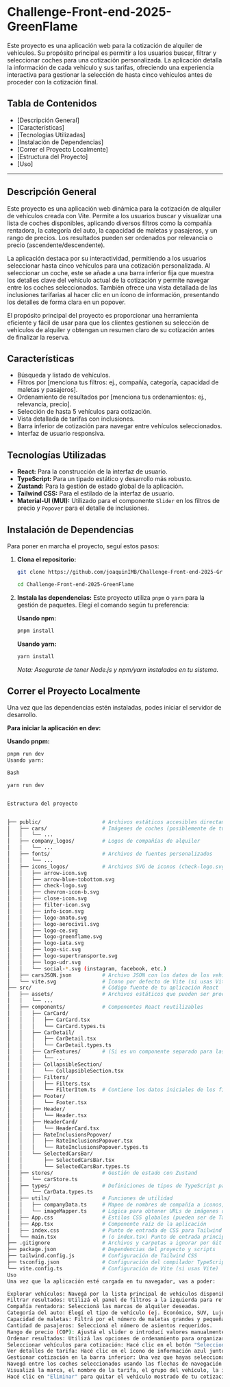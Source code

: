 # Challenge-Front-end-2025-GreenFlame

Este proyecto es una aplicación web para la cotización de alquiler de vehículos. Su propósito principal es permitir a los usuarios buscar, filtrar y seleccionar coches para una cotización personalizada. La aplicación detalla la información de cada vehículo y sus tarifas, ofreciendo una experiencia interactiva para gestionar la selección de hasta cinco vehículos antes de proceder con la cotización final.

## Tabla de Contenidos

* [Descripción General]
* [Características]
* [Tecnologías Utilizadas]
* [Instalación de Dependencias]
* [Correr el Proyecto Localmente]
* [Estructura del Proyecto]
* [Uso]

---

## Descripción General

Este proyecto es una aplicación web dinámica para la cotización de alquiler de vehículos creada con Vite. Permite a los usuarios buscar y visualizar una lista de coches disponibles, aplicando diversos filtros como la compañía rentadora, la categoría del auto, la capacidad de maletas y pasajeros, y un rango de precios. Los resultados pueden ser ordenados por relevancia o precio (ascendente/descendente).

La aplicación destaca por su interactividad, permitiendo a los usuarios seleccionar hasta cinco vehículos para una cotización personalizada. Al seleccionar un coche, este se añade a una barra inferior fija que muestra los detalles clave del vehículo actual de la cotización y permite navegar entre los coches seleccionados. También ofrece una vista detallada de las inclusiones tarifarias al hacer clic en un ícono de información, presentando los detalles de forma clara en un popover.

El propósito principal del proyecto es proporcionar una herramienta eficiente y fácil de usar para que los clientes gestionen su selección de vehículos de alquiler y obtengan un resumen claro de su cotización antes de finalizar la reserva.

## Características

* Búsqueda y listado de vehículos.
* Filtros por [menciona tus filtros: ej., compañía, categoría, capacidad de maletas y pasajeros].
* Ordenamiento de resultados por [menciona tus ordenamientos: ej., relevancia, precio].
* Selección de hasta 5 vehículos para cotización.
* Vista detallada de tarifas con inclusiones.
* Barra inferior de cotización para navegar entre vehículos seleccionados.
* Interfaz de usuario responsiva.

## Tecnologías Utilizadas

* **React:** Para la construcción de la interfaz de usuario.
* **TypeScript:** Para un tipado estático y desarrollo más robusto.
* **Zustand:** Para la gestión de estado global de la aplicación.
* **Tailwind CSS:** Para el estilado de la interfaz de usuario.
* **Material-UI (MUI):** Utilizado para el componente `Slider` en los filtros de precio y `Popover` para el detalle de inclusiones.

## Instalación de Dependencias

Para poner en marcha el proyecto, seguí estos pasos:

1.  **Clona el repositorio:**
    ```bash
    git clone https://github.com/joaquinIMB/Challenge-Front-end-2025-GreenFlame.git
    ```
    ```bash
    cd Challenge-Front-end-2025-GreenFlame
    ```

2.  **Instala las dependencias:**
    Este proyecto utiliza `pnpm` o `yarn` para la gestión de paquetes. Elegí el comando según tu preferencia:

    **Usando npm:**
    ```bash
    pnpm install
    ```

    **Usando yarn:**
    ```bash
    yarn install
    ```
    *Nota: Asegurate de tener Node.js y npm/yarn instalados en tu sistema.*

## Correr el Proyecto Localmente

Una vez que las dependencias estén instaladas, podes iniciar el servidor de desarrollo.

**Para iniciar la aplicación en dev:**

**Usando pnpm:**
```bash
pnpm run dev
Usando yarn:

Bash

yarn run dev


Estructura del proyecto


├── public/                    # Archivos estáticos accesibles directamente por el navegador
│   ├── cars/                  # Imágenes de coches (posiblemente de tu imageMapper)
│   │   └── ...
│   ├── company_logos/         # Logos de compañías de alquiler
│   │   └── ...
│   ├── fonts/                 # Archivos de fuentes personalizados
│   │   └── ...
│   ├── icons_logos/           # Archivos SVG de iconos (check-logo.svg, arrow-icon.svg, etc.)
│   │   ├── arrow-icon.svg
│   │   ├── arrow-blue-tobottom.svg
│   │   ├── check-logo.svg
│   │   ├── chevron-icon-b.svg
│   │   ├── close-icon.svg
│   │   ├── filter-icon.svg
│   │   ├── info-icon.svg
│   │   ├── logo-anato.svg
│   │   ├── logo-aerocivil.svg
│   │   ├── logo-ce.svg
│   │   ├── logo-greenflame.svg
│   │   ├── logo-iata.svg
│   │   ├── logo-sic.svg
│   │   ├── logo-supertransporte.svg
│   │   ├── logo-udr.svg
│   │   └── social-*.svg (instagram, facebook, etc.)
│   ├── carsJSON.json          # Archivo JSON con los datos de los vehículos
│   └── vite.svg               # Icono por defecto de Vite (si usas Vite)
├── src/                       # Código fuente de tu aplicación React
│   ├── assets/                # Archivos estáticos que pueden ser procesados por tu bundler (imágenes, videos, etc.)
│   │   └── ...
│   ├── components/            # Componentes React reutilizables
│   │   ├── CarCard/
│   │   │   ├── CarCard.tsx
│   │   │   └── CarCard.types.ts
│   │   ├── CarDetail/
│   │   │   ├── CarDetail.tsx
│   │   │   └── CarDetail.types.ts
│   │   ├── CarFeatures/       # (Si es un componente separado para las características del coche)
│   │   │   └── ...
│   │   ├── CollapsibleSection/
│   │   │   └── CollapsibleSection.tsx
│   │   ├── Filters/
│   │   │   ├── Filters.tsx
│   │   │   └── FilterItem.ts  # Contiene los datos iniciales de los filtros (rentalCompaniesData, etc.)
│   │   ├── Footer/
│   │   │   └── Footer.tsx
│   │   ├── Header/
│   │   │   └── Header.tsx
│   │   ├── HeaderCard/
│   │   │   └── HeaderCard.tsx
│   │   ├── RateInclusionsPopover/
│   │   │   ├── RateInclusionsPopover.tsx
│   │   │   └── RateInclusionsPopover.types.ts
│   │   └── SelectedCarsBar/
│   │       ├── SelectedCarsBar.tsx
│   │       └── SelectedCarsBar.types.ts
│   ├── stores/                # Gestión de estado con Zustand
│   │   └── carStore.ts
│   ├── types/                 # Definiciones de tipos de TypeScript para datos
│   │   └── CarData.types.ts
│   ├── utils/                 # Funciones de utilidad
│   │   ├── companyData.ts     # Mapeo de nombres de compañía a iconos, etc.
│   │   └── imageMapper.ts     # Lógica para obtener URLs de imágenes de coches
│   ├── App.css                # Estilos CSS globales (pueden ser de Tailwind o CSS vanilla)
│   ├── App.tsx                # Componente raíz de la aplicación
│   ├── index.css              # Punto de entrada de CSS para Tailwind (generalmente)
│   └── main.tsx               # (o index.tsx) Punto de entrada principal de la aplicación React
├── .gitignore                 # Archivos y carpetas a ignorar por Git
├── package.json               # Dependencias del proyecto y scripts
├── tailwind.config.js         # Configuración de Tailwind CSS
├── tsconfig.json              # Configuración del compilador TypeScript
└── vite.config.ts             # Configuración de Vite (si usas Vite)
Uso
Una vez que la aplicación esté cargada en tu navegador, vas a poder:

Explorar vehículos: Navegá por la lista principal de vehículos disponibles.
Filtrar resultados: Utilizá el panel de filtros a la izquierda para refinar tu búsqueda por:
Compañía rentadora: Seleccioná las marcas de alquiler deseadas.
Categoría del auto: Elegí el tipo de vehículo (ej. Económico, SUV, Lujo).
Capacidad de maletas: Filtrá por el número de maletas grandes y pequeñas que puede transportar el coche.
Cantidad de pasajeros: Seleccioná el número de asientos requeridos.
Rango de precio (COP): Ajustá el slider o introducí valores manualmente para establecer un rango de precios.
Ordenar resultados: Utilizá las opciones de ordenamiento para organizar la lista por relevancia, precio (menor a mayor) o precio (mayor a menor).
Seleccionar vehículos para cotización: Hacé clic en el botón "Seleccionar" en la tarjeta de cada vehículo para añadirlo a tu cotización (hasta un máximo de 5).
Ver detalles de tarifa: Hacé clic en el ícono de información azul junto al nombre de la tarifa en la tarjeta del coche para ver un popover con las inclusiones detalladas de esa tarifa.
Gestionar cotización en la barra inferior: Una vez que hayas seleccionado al menos un coche, aparecerá una barra fija en la parte inferior de la pantalla.
Navegá entre los coches seleccionados usando las flechas de navegación (hacia arriba y hacia abajo).
Visualizá la marca, el nombre de la tarifa, el grupo del vehículo, la imagen y los precios en COP y USD del vehículo actual.
Hacé clic en "Eliminar" para quitar el vehículo mostrado de tu cotización.
